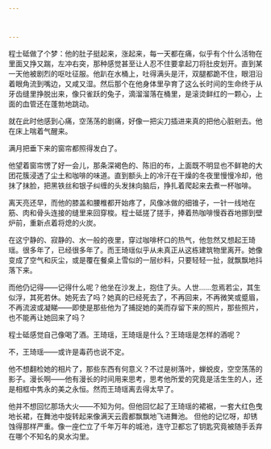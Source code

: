 ```yaml
---



---
```


程士砥做了个梦：他的肚子挺起来，涨起来，每一天都在痛，似乎有个什么活物在里面又挣又踹，左冲右突，那种感觉甚至让人忍不住要拿起刀将肚皮划开。直到某一天他被剧烈的呕吐征服。他趴在水桶上，吐得满头是汗，双腿都跪不住，眼泪沿着眼角流到嘴边，又咸又湿。然后那个在他身体里孕育了这么长时间的生命终于从牙齿缝里挣脱出来，像只雀跃的兔子，滴溜溜落在桶里，是滚烫鲜红的一颗心，上面的血管还在蓬勃地跳动。

就在此时他感到心痛，空荡荡的剧痛，好像一把尖刀插进来真的把他心脏剜去。他在床上喘着气醒来。

满月把垂下来的窗帘都照得发白了。

他望着窗帘愣了好一会儿，那条深褐色的、陈旧的布，上面既不明显也不鲜艳的大团花簇浸透了尘土和咖啡的味道。直到额头上的冷汗在干燥的冬夜里慢慢冷却，他抹了抹脸，把黑铁丝和银子纠缠的头发抹向脑后，挣扎着爬起来去煮一杯咖啡。

离天亮还早，而他的膝盖和腰椎都开始疼了，风像冰做的细锥子，一针一线地在筋、肉和骨头连接的缝里来回穿梭。程士砥搓了搓手，捧着热咖啡慢吞吞地挪到壁炉前，重新点着将熄的火炭。

在这宁静的、寂静的、水一般的夜里，穿过咖啡杯口的热气，他忽然又想起王琦瑶。很多年了，已经很多年了。而王琦瑶似乎从未真正从这栋建筑物里离开。她像变成了空气和灰尘，或是覆在餐桌上雪似的一层纱料，只要轻轻一扯，就飘飘地抖落下来。

而他仍记得——记得什么呢？他坐在沙发上，抱住了头。人世……忽焉若尘，其生似浮，其死若休。她死去了吗？她真的已经死去了，不再回来，不再微笑或蹙眉，不再流波或凝睇——即使是那些他为了捕捉她的美而存留下来的照片，那些照片，也不能再让她回来了吗？

程士砥感觉自己像喝了酒。王琦瑶，王琦瑶是什么？王琦瑶是怎样的酒呢？

不，王琦瑶——或许是毒药也说不定。

他不想翻检她的相片了，那些东西有何意义？不过是树落叶，蝉蜕皮，空空荡荡的影子。漫长啊——他有漫长的时间用来思考，思考他所爱的究竟是活生生的人，还是相框中隽永的美之永恒。然而王琦瑶离去得太早了。

他并不想回忆那场大火——不知为何。但他回忆起了王琦瑶的裙裾，一套大红色曳地长裙，在舞池中旋转起来像满天云霞都飘飘地飞进舞池。 但他的记忆呀，却锈蚀得那样严重。像一座伫立了千年万年的城池，连守卫都忘了钥匙究竟被随手丢弃在哪个不知名的臭水沟里。
